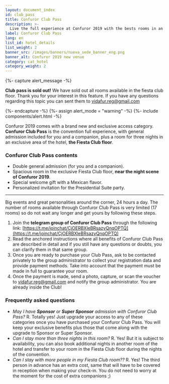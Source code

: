```yaml
---
layout: document_index
id: club_pass
title: Confuror Club Pass
description: >-
  Live the full experience at Confuror 2019 with the bests rooms in an exclusive floor.
label: Confuror Club Pass
lang: en
list_id: hotel_details
list_weight: 2
banner_src: /images/banners/nueva_sede_banner_eng.png
banner_alt: Confuror 2019 new venue
category: cat_hotel
category_weight: 2
---
```


{%- capture alert_message -%}
  <p><b>Club pass is sold out!</b> We have sold out all rooms available in the fiesta club floor. Thank you for your interest in this feature. If you have any questions regarding this topic you can sent them to <a href="mailto:vidafur.reg@gmail.com">vidafur.reg@gmail.com</a></p>
{%- endcapture -%}
{%- assign alert_mode = "warning" -%}
{%- include components/alert.html -%}

Confuror 2019 comes with a brand new and exclusive access category. **Confuror Club Pass** is the convention full experience, with general admission included for you and a companion, plus a room for three nights in an exclusive area of ​​the hotel, **the Fiesta Club floor**.

### Confuror Club Pass contents
- Double general admission (for you and a companion).
- Spacious room in the exclusive Fiesta Club floor, **near the night scene of Confuror 2019**.
- Special welcome gift with a Mexican flavor.
- Personalized invitation for the Presidential Suite party.

<hr>

Big events and great personalities around the corner, 24 hours a day. The number of rooms available through Confuror Club Pass is very limited (17 rooms) so do not wait any longer and get yours by following these steps.

1. Join the **telegram group of Confuror Club Pass** through the following link: [https://t.me/joinchat/CjOERBXleBRsazyQnqOPTQ](https://t.me/joinchat/CjOERBXleBRsazyQnqOPTQ)
2. Read the anchored instructions where all benefits of Confuror Club Pass are described in detail and if you still have any questions or doubts, you can clarify them in that same group.
3. Once you are ready to purchase your Club Pass, ask to be contacted privately to the group administrator to collect your registration data and provide payment methods. Take into account that the payment must be made in full to guarantee your room.
4. Once the payment is made, send a photo, capture, or scan the voucher to vidafur.reg@gmail.com and notify the group administrator. You are already inside the Club!

### Frequently asked questions

- *May I have **Sponsor** or **Super Sponsor** admission with Confuror Club Pass?* R. Totally yes! Just upgrade your access to any of these categories once you have purchased your Confuror Club Pass. You will keep your exclusive benefits plus those that come along with the upgrade to Sponsor or Super Sponsor.
- *Can I stay more than three nights in this room?* R. Yes! But it is subject to availability, you can also book additional nights in another room of the hotel and transfer to your room in the Fiesta Club floor during the nights of the convention.
- *Can I stay with more people in my Fiesta Club room??* R. Yes! The third person in advance has an extra cost, same that will have to be covered in reception when making your check-in. You do not need to worry at the moment for the cost of extra companions ;)